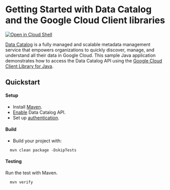 # Getting Started with Data Catalog and the Google Cloud Client libraries

<a href="https://console.cloud.google.com/cloudshell/open?git_repo=https://github.com/GoogleCloudPlatform/java-docs-samples&page=editor&open_in_editor=datacatalog/cloud-client/README.md">
<img alt="Open in Cloud Shell" src ="http://gstatic.com/cloudssh/images/open-btn.png"></a>

[Data Catalog][datacatalog] is a fully managed and scalable metadata management service that empowers organizations
to quickly discover, manage, and understand all their data in Google Cloud.
This sample Java application demonstrates how to access the Data Catalog API using
the [Google Cloud Client Library for Java][google-cloud-java].

[datacatalog]: https://cloud.google.com/data-catalog/
[google-cloud-java]: https://github.com/GoogleCloudPlatform/google-cloud-java

## Quickstart

#### Setup
- Install [Maven](http://maven.apache.org/).
- [Enable](https://console.cloud.google.com/apis/api/datacatalog.googleapis.com/overview) Data Catalog API.
- Set up [authentication](https://cloud.google.com/docs/authentication/getting-started).

#### Build
- Build your project with:
```
  mvn clean package -DskipTests
```

#### Testing
Run the test with Maven.
```
  mvn verify
```
